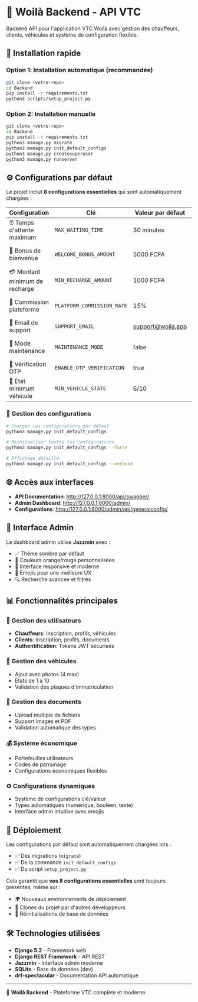 # 🚗 Woilà Backend - API VTC

Backend API pour l'application VTC Woilà avec gestion des chauffeurs, clients, véhicules et système de configuration flexible.

## 🚀 Installation rapide

### Option 1: Installation automatique (recommandée)
```bash
git clone <votre-repo>
cd Backend
pip install -r requirements.txt
python3 scripts/setup_project.py
```

### Option 2: Installation manuelle
```bash
git clone <votre-repo>
cd Backend
pip install -r requirements.txt
python3 manage.py migrate
python3 manage.py init_default_configs
python3 manage.py createsuperuser
python3 manage.py runserver
```

## ⚙️ Configurations par défaut

Le projet inclut **8 configurations essentielles** qui sont automatiquement chargées :

| Configuration | Clé | Valeur par défaut | Description |
|---------------|-----|-------------------|-------------|
| ⏰ Temps d'attente maximum | `MAX_WAITING_TIME` | 30 minutes | Temps max d'attente client |
| 🎁 Bonus de bienvenue | `WELCOME_BONUS_AMOUNT` | 5000 FCFA | Bonus nouveau client |
| 💳 Montant minimum de recharge | `MIN_RECHARGE_AMOUNT` | 1000 FCFA | Recharge minimum |
| 💸 Commission plateforme | `PLATFORM_COMMISSION_RATE` | 15% | Commission sur les courses |
| 📧 Email de support | `SUPPORT_EMAIL` | support@woila.app | Contact support |
| 📱 Mode maintenance | `MAINTENANCE_MODE` | false | Mode maintenance app |
| 🔐 Vérification OTP | `ENABLE_OTP_VERIFICATION` | true | Activation OTP |
| 🚗 État minimum véhicule | `MIN_VEHICLE_STATE` | 6/10 | État minimum requis |

### 🔧 Gestion des configurations

```bash
# Charger les configurations par défaut
python3 manage.py init_default_configs

# Réinitialiser toutes les configurations
python3 manage.py init_default_configs --force

# Affichage détaillé
python3 manage.py init_default_configs --verbose
```

## 🌐 Accès aux interfaces

- **API Documentation**: http://127.0.0.1:8000/api/swagger/
- **Admin Dashboard**: http://127.0.0.1:8000/admin/
- **Configurations**: http://127.0.0.1:8000/admin/api/generalconfig/

## 🎨 Interface Admin

Le dashboard admin utilise **Jazzmin** avec :
- ✅ Thème sombre par défaut
- 🧡 Couleurs orange/rouge personnalisées
- 📱 Interface responsive et moderne
- 🎯 Emojis pour une meilleure UX
- 🔍 Recherche avancée et filtres

## 📊 Fonctionnalités principales

### 👥 Gestion des utilisateurs
- **Chauffeurs**: Inscription, profils, véhicules
- **Clients**: Inscription, profils, documents
- **Authentification**: Tokens JWT sécurisés

### 🚗 Gestion des véhicules
- Ajout avec photos (4 max)
- États de 1 à 10
- Validation des plaques d'immatriculation

### 📄 Gestion des documents
- Upload multiple de fichiers
- Support images et PDF
- Validation automatique des types

### 💰 Système économique
- Portefeuilles utilisateurs
- Codes de parrainage
- Configurations économiques flexibles

### ⚙️ Configurations dynamiques
- Système de configurations clé/valeur
- Types automatiques (numérique, booléen, texte)
- Interface admin intuitive avec emojis

## 🔄 Déploiement

Les configurations par défaut sont automatiquement chargées lors :
- ✅ Des migrations (`migrate`)
- ✅ De la commande `init_default_configs`
- ✅ Du script `setup_project.py`

Cela garantit que **vos 8 configurations essentielles** sont toujours présentes, même sur :
- 🌍 Nouveaux environnements de déploiement
- 👥 Clones du projet par d'autres développeurs
- 🔄 Réinitialisations de base de données

## 🛠️ Technologies utilisées

- **Django 5.2** - Framework web
- **Django REST Framework** - API REST
- **Jazzmin** - Interface admin moderne
- **SQLite** - Base de données (dev)
- **drf-spectacular** - Documentation API automatique

---

🚗 **Woilà Backend** - Plateforme VTC complète et moderne